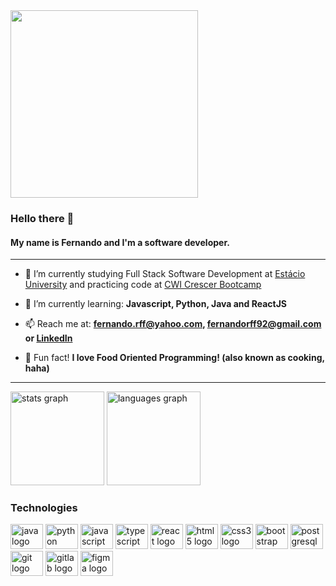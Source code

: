 <a href="https://www.artstation.com/wronarowicz" target="_blank">
<img src="https://cdnb.artstation.com/p/assets/images/images/036/927/659/original/piotr-gamingroom6-export.gif?1619008952" height="300"/>
  </a>


<h3 align="left">Hello there 👋</h3>
<h4 align="left">My name is Fernando and I'm a software developer.</h4>

---

- 🔭 I’m currently studying Full Stack Software Development at [Estácio University](https://estacio.br/cursos/graduacao/desenvolvimento-full-stack) and practicing code at [CWI Crescer Bootcamp](https://crescer.cwi.com.br/)

- 🌱 I’m currently learning: **Javascript, Python, Java and ReactJS**

- 📫 Reach me at: **fernando.rff@yahoo.com, fernandorff92@gmail.com or <a href="https://www.linkedin.com/in/fernandorff/" target="_blank">LinkedIn</a>**

- 🍜 Fun fact! **I love Food Oriented Programming! (also known as cooking, haha)**

---

<div align="left">
  <img src="https://github-readme-stats.vercel.app/api?hide_title=false&hide_rank=false&show_icons=true&include_all_commits=true&count_private=true&disable_animations=false&theme=dracula&locale=en&hide_border=false&username=fernandorff" height="150" alt="stats graph"  />
  <img src="https://github-readme-stats.vercel.app/api/top-langs?locale=en&hide_title=false&layout=compact&card_width=320&langs_count=5&theme=dracula&hide_border=false&username=fernandorff" height="150" alt="languages graph"  />
</div>

###


<h3 align="left">Technologies</h3>

<div align="left" style="justify-content=space-between">
  <img src="https://cdn.jsdelivr.net/gh/devicons/devicon/icons/java/java-original.svg" height="40" width="52" alt="java logo"  />
  <img src="https://cdn.jsdelivr.net/gh/devicons/devicon/icons/python/python-original.svg" height="40" width="52" alt="python logo"  />
  <img src="https://cdn.jsdelivr.net/gh/devicons/devicon/icons/javascript/javascript-original.svg" height="40" width="52" alt="javascript logo"  />
  <img src="https://cdn.jsdelivr.net/gh/devicons/devicon/icons/typescript/typescript-original.svg" height="40" width="52" alt="typescript logo"  />
  <img src="https://cdn.jsdelivr.net/gh/devicons/devicon/icons/react/react-original.svg" height="40" width="52" alt="react logo"  />
  <img src="https://cdn.jsdelivr.net/gh/devicons/devicon/icons/html5/html5-original.svg" height="40" width="52" alt="html5 logo"  />
  <img src="https://cdn.jsdelivr.net/gh/devicons/devicon/icons/css3/css3-original.svg" height="40" width="52" alt="css3 logo"  />
  <img src="https://cdn.jsdelivr.net/gh/devicons/devicon/icons/bootstrap/bootstrap-original.svg" height="40" width="52" alt="bootstrap logo"  />
  <img src="https://cdn.jsdelivr.net/gh/devicons/devicon/icons/postgresql/postgresql-original.svg" height="40" width="52" alt="postgresql logo"  />
  <img src="https://cdn.jsdelivr.net/gh/devicons/devicon/icons/git/git-original.svg" height="40" width="52" alt="git logo"  />
  <img src="https://cdn.jsdelivr.net/gh/devicons/devicon/icons/gitlab/gitlab-original.svg" height="40" width="52" alt="gitlab logo"  />
  <img src="https://cdn.jsdelivr.net/gh/devicons/devicon/icons/figma/figma-original.svg" height="40" width="52" alt="figma logo"  />
</div>

